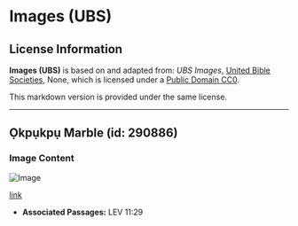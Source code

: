 # Images (UBS)

## License Information

**Images (UBS)** is based on and adapted from: _UBS Images_, [United Bible Societies](https://unitedbiblesocieties.org/), None, which is licensed under a [Public Domain CC0](https://creativecommons.org/public-domain/cc0/).

This markdown version is provided under the same license.



--------------------------------

## Ọkpụkpụ Marble (id: 290886)

### Image Content

![Image](https://cdn.aquifer.bible/aquifer-content/resources/Media/WEB-0726_marbled_polecat.jpg)

[link](https://cdn.aquifer.bible/aquifer-content/resources/Media/WEB-0726_marbled_polecat.jpg)

* **Associated Passages:** LEV 11:29

